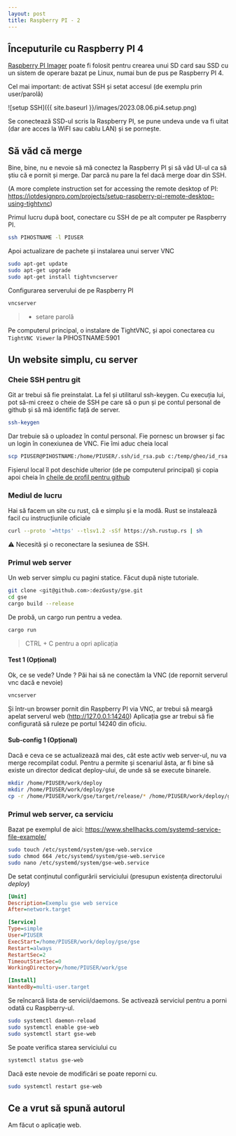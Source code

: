 ```yaml
---
layout: post
title: Raspberry PI - 2
---
```


## Începuturile cu Raspberry PI 4

[Raspberry PI Imager](https://www.raspberrypi.com/software/) poate fi folosit pentru crearea unui SD card sau SSD cu un sistem de operare bazat pe Linux, numai bun de pus pe Raspberry PI 4.

Cel mai important: de activat SSH și setat accesul (de exemplu prin user/parolă)

![setup SSH]({{ site.baseurl }}/images/2023.08.06.pi4.setup.png)

Se conectează SSD-ul scris la Raspberry PI, se pune undeva unde va fi uitat (dar are acces la WiFI sau cablu LAN) și se pornește.

## Să văd că merge

Bine, bine, nu e nevoie să mă conectez la Raspberry PI și să văd UI-ul ca să știu că e pornit și merge.
Dar parcă nu pare la fel dacă merge doar din SSH.

(A more complete instruction set for accessing the remote desktop of PI: <https://iotdesignpro.com/projects/setup-raspberry-pi-remote-desktop-using-tightvnc>)

Primul lucru după boot, conectare cu SSH de pe alt computer pe Raspberry PI.

```sh
ssh PIHOSTNAME -l PIUSER
```

Apoi actualizare de pachete și instalarea unui server VNC

```sh
sudo apt-get update
sudo apt-get upgrade 
sudo apt-get install tightvncserver
```

Configurarea serverului de pe Raspberry PI

```sh
vncserver
```

> + setare parolă

Pe computerul principal, o instalare de TightVNC, și apoi conectarea cu `TightVNC Viewer` la PIHOSTNAME:5901

## Un website simplu, cu server

### Cheie SSH pentru git

Git ar trebui să fie preinstalat. La fel și utilitarul ssh-keygen.
Cu execuția lui, pot să-mi creez o cheie de SSH pe care să o pun și pe contul personal de github și să mă identific față de server.

```sh
ssh-keygen
```

Dar trebuie să o uploadez în contul personal.
Fie pornesc un browser și fac un login în conexiunea de VNC.
Fie îmi aduc cheia local

```sh
scp PIUSER@PIHOSTNAME:/home/PIUSER/.ssh/id_rsa.pub c:/temp/gheo/id_rsa
```

Fișierul local îl pot deschide ulterior (de pe computerul principal) și copia apoi cheia în [cheile de profil pentru github](https://github.com/settings/keys)

### Mediul de lucru

Hai să facem un site cu rust, că e simplu și e la modă.
Rust se instalează facil cu instrucțiunile oficiale

```sh
curl --proto '=https' --tlsv1.2 -sSf https://sh.rustup.rs | sh
```

⚠️ Necesită și o reconectare la sesiunea de SSH.

### Primul web server

Un web server simplu cu pagini statice. Făcut după niște tutoriale.

```sh
git clone <git@github.com>:dezGusty/gse.git
cd gse
cargo build --release
```

De probă, un cargo run pentru a vedea.

```sh
cargo run
```

> CTRL + C pentru a opri aplicația

#### Test 1 (Opțional)

Ok, ce se vede? Unde ?
Păi hai să ne conectăm la VNC (de repornit serverul vnc dacă e nevoie)

```sh
vncserver
```

Și într-un browser pornit din Raspberry PI via VNC, ar trebui să meargă apelat serverul web (<http://127.0.0.1:14240>)
Aplicația gse ar trebui să fie configurată să ruleze pe portul 14240 din oficiu.

#### Sub-config 1 (Opțional)

Dacă e ceva ce se actualizează mai des, cât este activ web server-ul, nu va merge recompilat codul.
Pentru a permite și scenariul ăsta, ar fi bine să existe un director dedicat deploy-ului, de unde să se execute binarele.

```sh
mkdir /home/PIUSER/work/deploy
mkdir /home/PIUSER/work/deploy/gse
cp -r /home/PIUSER/work/gse/target/release/* /home/PIUSER/work/deploy/gse/
```

### Primul web server, ca serviciu

Bazat pe exemplul de aici: <https://www.shellhacks.com/systemd-service-file-example/>

```sh
sudo touch /etc/systemd/system/gse-web.service
sudo chmod 664 /etc/systemd/system/gse-web.service
sudo nano /etc/systemd/system/gse-web.service
```

De setat conținutul configurării serviciului (presupun existența directorului *deploy*)

```ini
[Unit]
Description=Exemplu gse web service
After=network.target

[Service]
Type=simple
User=PIUSER
ExecStart=/home/PIUSER/work/deploy/gse/gse
Restart=always
RestartSec=2
TimeoutStartSec=0
WorkingDirectory=/home/PIUSER/work/gse

[Install]
WantedBy=multi-user.target
```

Se reîncarcă lista de servicii/daemons.
Se activează serviciul pentru a porni odată cu Raspberry-ul.

```sh
sudo systemctl daemon-reload
sudo systemctl enable gse-web
sudo systemctl start gse-web
```

Se poate verifica starea serviciului cu

```sh
systemctl status gse-web
```

Dacă este nevoie de modificări se poate reporni cu.

```sh
sudo systemctl restart gse-web
```

## Ce a vrut să spună autorul

Am făcut o aplicație web.
